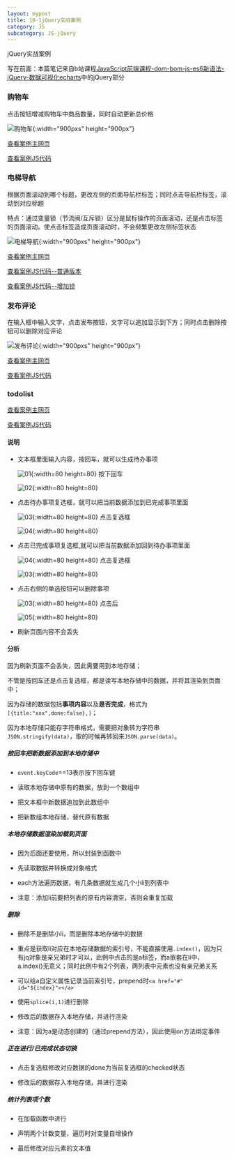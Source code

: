 ```yaml
---
layout: mypost
title: 10-1jQuery实战案例
category: JS
subcategory: JS-jQuery
---
```

jQuery实战案例

<!-- more -->

写在前面：本篇笔记来自b站课程[JavaScript前端课程-dom-bom-js-es6新语法-jQuery-数据可视化echarts](https://www.bilibili.com/video/BV1Sy4y1C7ha)中的jQuery部分

### 购物车

点击按钮增减购物车中商品数量，同时自动更新总价格

![购物车](../../../../../upload/md-image/JS基础和jq/购物车.png "显示隐藏效果1"){:width="900pxs" height="900px"}

[查看案例主网页](../../../../../upload/html-example/jq/10-3购物车/index.html)

[查看案例JS代码](../../../../../upload/html-example/jq/10-3购物车/js/01.js)

### 电梯导航

根据页面滚动到哪个标题，更改左侧的页面导航栏标签；同时点击导航栏标签，滚动到对应标题

特点：通过变量锁（节流阀/互斥锁）区分是鼠标操作的页面滚动，还是点击标签的页面滚动。使点击标签造成页面滚动时，不会频繁更改左侧标签状态

![电梯导航](../../../../../upload/md-image/JS基础和jq/电梯导航.png "电梯导航"){:width="900pxs" height="900px"}

[查看案例主网页](../../../../../upload/html-example/jq/10-4-电梯导航/index.html)

[查看案例JS代码--普通版本](../../../../../upload/html-example/jq/10-4-电梯导航/js/index.js)

[查看案例JS代码--增加锁](../../../../../upload/html-example/jq/10-4-电梯导航/js/new.js)

### 发布评论

在输入框中输入文字，点击发布按钮，文字可以追加显示到下方；同时点击删除按钮可以删除对应评论

![发布评论](../../../../../upload/md-image/JS基础和jq/发布评论.png "显示隐藏效果1"){:width="900pxs" height="900px"}

[查看案例主网页](../../../../../upload/html-example/jq/10-5发布评论/02-微博发布效果.html)

[查看案例JS代码](../../../../../upload/html-example/jq/10-5发布评论/01.js)

### todolist

[查看案例主网页](../../../../../upload/html-example/jq/10-7-综合案例-todolist/todolist.html)

[查看案例JS代码](../../../../../upload/html-example/jq/10-7-综合案例-todolist/todolist.js)

#### 说明

- 文本框里面输入内容，按回车，就可以生成待办事项

   ![01](../../../../../upload/html-example/jq/10-7-综合案例-todolist/说明images/01.png "01"){:width=80 height=80}
   按下回车

    ![02](../../../../../upload/html-example/jq/10-7-综合案例-todolist/说明images/02.png "02"){:width=80 height=80}

- 点击待办事项复选框，就可以把当前数据添加到已完成事项里面

    ![03](../../../../../upload/html-example/jq/10-7-综合案例-todolist/说明images/03.png "03"){:width=80 height=80}
   点击复选框

    ![04](../../../../../upload/html-example/jq/10-7-综合案例-todolist/说明images/04.png "04"){:width=80 height=80}

- 点击已完成事项复选框,就可以把当前数据添加回到待办事项里面

    ![04](../../../../../upload/html-example/jq/10-7-综合案例-todolist/说明images/04.png "04"){:width=80 height=80}
    点击复选框

    ![03](../../../../../upload/html-example/jq/10-7-综合案例-todolist/说明images/03.png "03"){:width=80 height=80}

- 点击右侧的单选按钮可以删除事项

    ![03](../../../../../upload/html-example/jq/10-7-综合案例-todolist/说明images/03.png "03"){:width=80 height=80}
    点击后

    ![05](../../../../../upload/html-example/jq/10-7-综合案例-todolist/说明images/05.png "05"){:width=80 height=80}

- 刷新页面内容不会丢失

#### 分析

因为刷新页面不会丢失，因此需要用到本地存储；

不管是按回车还是点击复选框，都是读写本地存储中的数据，并将其渲染到页面中；

因为存储的数据包括**事项内容**以及**是否完成**，格式为`[{title:"xxx",done:false},]`；

因为本地存储只能存字符串格式，需要把对象转为字符串`JSON.stringify(data)`，取的时候再转回来`JSON.parse(data)`。

##### 按回车把新数据添加到本地存储中

- `event.keyCode`==13表示按下回车键

- 读取本地存储中原有的数据，放到一个数组中

- 把文本框中新数据追加到此数组中

- 把新数组本地存储，替代原有数据

##### 本地存储数据渲染加载到页面

- 因为后面还要使用，所以封装到函数中

- 先读取数据并转换成对象格式

- each方法遍历数据，有几条数据就生成几个小li到列表中

- 注意：添加li前要把列表的原有内容清空，否则会重复加载

##### 删除

- 删除不是删除小li，而是删除本地存储中的数据

- 重点是获取li对应在本地存储数据的索引号，不能直接使用`.index()`，因为只有jq对象是亲兄弟时才可以，此例中点击的是a标签，而a嵌套在li中，a.index()无意义；同时此例中有2个列表，两列表中元素也没有亲兄弟关系

- 可以给a自定义属性记录当前索引号，prepend时`<a href="#" id="${index}"></a>`

- 使用`splice(i,1)`进行删除

- 修改后的数据存入本地存储，并进行渲染

- 注意：因为a是动态创建的（通过prepend方法），因此使用on方法绑定事件

##### 正在进行/已完成状态切换

- 点击复选框修改对应数据的done为当前复选框的checked状态

- 修改后的数据存入本地存储，并进行渲染

##### 统计列表项个数

- 在加载函数中进行

- 声明两个计数变量，遍历时对变量自增操作

- 最后修改对应元素的文本值
